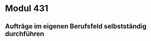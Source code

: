 <!--
theme: bbzbl
class:
 - invert
headingDivider: 1
paginate: true
-->

# Modul 431

## Aufträge im eigenen Berufsfeld selbstständig durchführen
